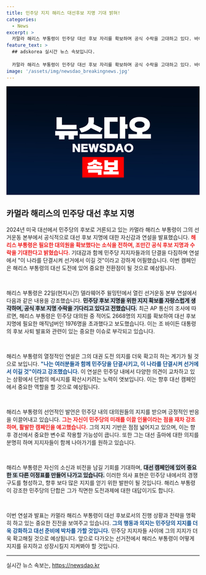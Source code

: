 ```yaml
---
title: 민주당 지지 해리스 대선후보 지명 기대 밝혀!
categories:
  - News
excerpt: >
  카말라 해리스 부통령이 민주당 대선 후보 자리를 확보하며 공식 수락을 고대하고 있다. 바이든 대통령의 후보 사퇴 하루 만에 대권 도전의지를 밝힌 해리스, 과연 미국 정치의 새 역사를 쓸까? 클릭해 자세한 내용을 확인해보세요!
feature_text: >
  ## adskorea 실시간 뉴스 속보입니다.

  카말라 해리스 부통령이 민주당 대선 후보 자리를 확보하며 공식 수락을 고대하고 있다. 바이든 대통령의 후보 사퇴 하루 만에 대권 도전의지를 밝힌 해리스, 과연 미국 정치의 새 역사를 쓸까? 클릭해 자세한 내용을 확인해보세요!
image: '/assets/img/newsdao_breakingnews.jpg'
---
```


<p><img src="/assets/img/newsdao_breakingnews.jpg" alt="adskorea 속보" /></p>

<h2 data-ke-size="size26">카멀라 해리스의 민주당 대선 후보 지명</h2>

<p data-ke-size="size16">2024년 미국 대선에서 민주당의 후보로 거론되고 있는 카멀라 해리스 부통령이 그의 선거운동 본부에서 공식적으로 대선 후보 지명에 대한 자신감과 연설을 발표했습니다. <b><span style="color: #ee2323;">해리스 부통령은 필요한 대의원을 확보했다는 소식을 전하며, 조만간 공식 후보 지명과 수락을 기대한다고 밝혔습니다.</span></b> 기대감과 함께 민주당 지지자들과의 단결을 다짐하며 연설에서 "이 나라를 단결시켜 선거에서 이길 것"이라고 강하게 어필했습니다. 이번 캠페인은 해리스 부통령의 대선 도전에 있어 중요한 전환점이 될 것으로 예상됩니다.</p>

<p data-ke-size="size16">&nbsp;</p>

<p>해리스 부통령은 22일(현지시간) 델라웨어주 윌밍턴에서 열린 선거운동 본부 연설에서 다음과 같은 내용을 강조했습니다. <b><span style="background-color: #21538527;">민주당 후보 지명을 위한 지지 확보를 자랑스럽게 생각하며, 공식 후보 지명 수락을 기다리고 있다고 전했습니다.</span></b> 최근 AP 통신의 조사에 따르면, 해리스 부통령은 민주당 대의원 중 적어도 2668명의 지지를 확보하여 대선 후보 지명에 필요한 매직넘버인 1976명을 초과했다고 보도했습니다. 이는 조 바이든 대통령의 후보 사퇴 발표와 관련이 있는 중요한 이슈로 부각되고 있습니다.</p></p>

<p data-ke-size="size16">&nbsp;</p>

<p>해리스 부통령의 열정적인 연설은 그의 대권 도전 의지를 더욱 확고히 하는 계기가 될 것으로 보입니다. <b><span style="color: #1a5490;">"나는 여러분들과 함께 민주당을 단결시키고, 이 나라를 단결시켜 선거에서 이길 것"이라고 강조했습니다.</span></b> 이 연설은 민주당 내에서 다양한 의견이 교차하고 있는 상황에서 단합의 메시지를 확산시키려는 노력이 엿보입니다. 이는 향후 대선 캠페인에서 중요한 역할을 할 것으로 예상됩니다.</p></p>

<p data-ke-size="size16">&nbsp;</p>

<p>해리스 부통령의 선언적인 발언은 민주당 내의 대의원들의 지지를 받으며 긍정적인 반응을 이끌어내고 있습니다. <b><span style="color: #ee2323;">그는 자신이 민주당의 미래를 이끌 인물이라는 점을 재차 강조하며, 활발한 캠페인을 예고했습니다.</span></b> 그의 지지 기반은 점점 넓어지고 있으며, 이는 향후 경선에서 중요한 변수로 작용할 가능성이 큽니다. 또한 그는 대선 출마에 대한 의지를 분명히 하며 지지자들이 함께 나아가기를 원하고 있습니다.</p></p>

<p data-ke-size="size16">&nbsp;</p>

<p>해리스 부통령은 자신의 소신과 비전을 남길 기회를 기대하며, <b><span style="background-color: #21538527;">대선 캠페인에 있어 중요한 또 다른 이정표를 만들어 나가고 있습니다.</span></b> 이러한 의사 표현은 민주당 내에서의 경쟁 구도를 형성하고, 향후 보다 많은 지지를 얻기 위한 발판이 될 것입니다. 해리스 부통령이 강조한 민주당의 단합은 그가 직면한 도전과제에 대한 대답이기도 합니다.</p></p>

<p data-ke-size="size16">&nbsp;</p>

<p>이번 연설과 발표는 카멀라 해리스 부통령이 대선 후보로서의 진행 상황과 전략을 명확히 하고 있는 중요한 진전을 보여주고 있습니다. <b><span style="color: #1a5490;">그의 행동과 의지는 민주당의 지지를 더욱 강화하고 대선 준비에 박차를 가할 것입니다.</span></b> 민주당 지지자들 사이에 그의 지지가 더욱 확고해질 것으로 예상됩니다. <b></b> 앞으로 다가오는 선거전에서 해리스 부통령이 어떻게 지지를 유지하고 성장시킬지 지켜봐야 할 것입니다.</p> </p>

<hr style="border-top: 1px solid #ccc;"/>
실시간 뉴스 속보는, <a href="https://newsdao.kr" rel="dofollow">https://newsdao.kr</a>


